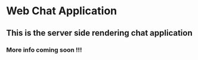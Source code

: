 # Web Chat Application

## This is the server side rendering chat application

### More info coming soon !!!
